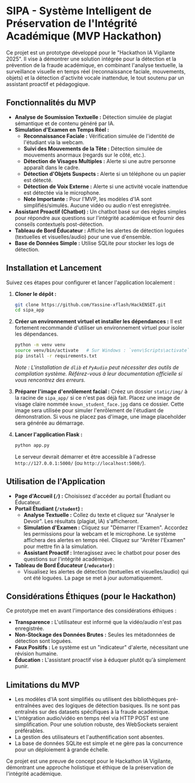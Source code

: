 # SIPA - Système Intelligent de Préservation de l'Intégrité Académique (MVP Hackathon)

Ce projet est un prototype développé pour le "Hackathon IA Vigilante 2025". Il vise à démontrer une solution intégrée pour la détection et la prévention de la fraude académique, en combinant l'analyse textuelle, la surveillance visuelle en temps réel (reconnaissance faciale, mouvements, objets) et la détection d'activité vocale inattendue, le tout soutenu par un assistant proactif et pédagogique.

## Fonctionnalités du MVP

* **Analyse de Soumission Textuelle :** Détection simulée de plagiat sémantique et de contenu généré par IA.
* **Simulation d'Examen en Temps Réel :**
    * **Reconnaissance Faciale :** Vérification simulée de l'identité de l'étudiant via la webcam.
    * **Suivi des Mouvements de la Tête :** Détection simulée de mouvements anormaux (regards sur le côté, etc.).
    * **Détection de Visages Multiples :** Alerte si une autre personne apparaît dans le cadre.
    * **Détection d'Objets Suspects :** Alerte si un téléphone ou un papier est détecté.
    * **Détection de Voix Externe :** Alerte si une activité vocale inattendue est détectée via le microphone.
    * **Note Importante :** Pour l'MVP, les modèles d'IA sont simplifiés/simulés. Aucune vidéo ou audio n'est enregistrée.
* **Assistant Proactif (Chatbot) :** Un chatbot basé sur des règles simples pour répondre aux questions sur l'intégrité académique et fournir des conseils contextuels post-détection.
* **Tableau de Bord Éducateur :** Affiche les alertes de détection loguées (textuelles et visuelles/audio) pour une vue d'ensemble.
* **Base de Données Simple :** Utilise SQLite pour stocker les logs de détection.

## Installation et Lancement

Suivez ces étapes pour configurer et lancer l'application localement :

1.  **Cloner le dépôt :**
    ```bash
    git clone https://github.com/Yassine-xflash/HackENSET.git
    cd sipa_app
    ```

2.  **Créer un environnement virtuel et installer les dépendances :**
    Il est fortement recommandé d'utiliser un environnement virtuel pour isoler les dépendances.
    ```bash
    python -m venv venv
    source venv/bin/activate   # Sur Windows : `venv\Scripts\activate`
    pip install -r requirements.txt
    ```
    *Note : L'installation de `dlib` et `PyAudio` peut nécessiter des outils de compilation système. Référez-vous à leur documentation officielle si vous rencontrez des erreurs.*

3.  **Préparer l'image d'enrôlement facial :**
    Créez un dossier `static/img/` à la racine de `sipa_app/` si ce n'est pas déjà fait.
    Placez une image de visage claire nommée `known_student_face.jpg` dans ce dossier. Cette image sera utilisée pour simuler l'enrôlement de l'étudiant de démonstration. Si vous ne placez pas d'image, une image placeholder sera générée au démarrage.

4.  **Lancer l'application Flask :**
    ```bash
    python app.py
    ```
    Le serveur devrait démarrer et être accessible à l'adresse `http://127.0.0.1:5000/` (ou `http://localhost:5000/`).

## Utilisation de l'Application

* **Page d'Accueil (`/`) :** Choisissez d'accéder au portail Étudiant ou Éducateur.
* **Portail Étudiant (`/student`) :**
    * **Analyse Textuelle :** Collez du texte et cliquez sur "Analyser le Devoir". Les résultats (plagiat, IA) s'afficheront.
    * **Simulation d'Examen :** Cliquez sur "Démarrer l'Examen". Accordez les permissions pour la webcam et le microphone. Le système affichera des alertes en temps réel. Cliquez sur "Arrêter l'Examen" pour mettre fin à la simulation.
    * **Assistant Proactif :** Interagissez avec le chatbot pour poser des questions sur l'intégrité académique.
* **Tableau de Bord Éducateur (`/educator`) :**
    * Visualisez les alertes de détection (textuelles et visuelles/audio) qui ont été loguées. La page se met à jour automatiquement.

## Considérations Éthiques (pour le Hackathon)

Ce prototype met en avant l'importance des considérations éthiques :
* **Transparence :** L'utilisateur est informé que la vidéo/audio n'est pas enregistrée.
* **Non-Stockage des Données Brutes :** Seules les métadonnées de détection sont loguées.
* **Faux Positifs :** Le système est un "indicateur" d'alerte, nécessitant une révision humaine.
* **Éducation :** L'assistant proactif vise à éduquer plutôt qu'à simplement punir.

## Limitations du MVP

* Les modèles d'IA sont simplifiés ou utilisent des bibliothèques pré-entraînées avec des logiques de détection basiques. Ils ne sont pas entraînés sur des datasets spécifiques à la fraude académique.
* L'intégration audio/vidéo en temps réel via HTTP POST est une simplification. Pour une solution robuste, des WebSockets seraient préférables.
* La gestion des utilisateurs et l'authentification sont absentes.
* La base de données SQLite est simple et ne gère pas la concurrence pour un déploiement à grande échelle.

Ce projet est une preuve de concept pour le Hackathon IA Vigilante, démontrant une approche holistique et éthique de la préservation de l'intégrité académique.
